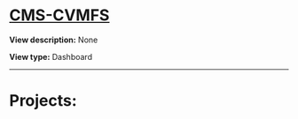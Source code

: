 # [CMS-CVMFS](https://cmssdt.cern.ch/jenkins/view/CMS-CVMFS)

**View description:** None

**View type:** Dashboard

---

# Projects:

